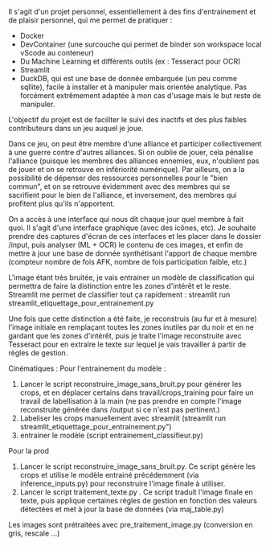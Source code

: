 Il s'agit d'un projet personnel, essentiellement à des fins d'entrainement et de plaisir personnel, qui me permet de pratiquer : 
- Docker 
- DevContainer (une surcouche qui permet de binder son workspace local vScode au conteneur)
- Du Machine Learning et différents outils (ex : Tesseract pour OCR)
- Streamlit
- DuckDB, qui est une base de donnée embarquée (un peu comme sqllite), facile à installer et à manipuler mais orientée analytique. Pas forcément extrêmement adaptée à mon cas d'usage mais le but reste de manipuler.

L'objectif du projet est de faciliter le suivi des inactifs et des plus faibles contributeurs dans un jeu auquel je joue. 

Dans ce jeu, on peut être membre d'une alliance et participer collectivement à une guerre contre d'autres alliances. 
Si on oublie de jouer, cela pénalise l'alliance (puisque les membres des alliances ennemies, eux, n'oublient pas de jouer et on se retrouve en infériorité numérique). 
Par ailleurs, on a la possibilité de dépenser des ressources personnelles pour le "bien commun", et on se retrouve évidemment avec des membres qui se sacrifient pour le bien de l'alliance, et inversement, des membres qui profitent plus qu'ils n'apportent.

On a accès à une interface qui nous dit chaque jour quel membre à fait quoi. Il s'agit d'une interface graphique (avec des icônes, etc). Je souhaite prendre des captures d'écran de ces interfaces et les placer dans le dossier /input, puis analyser (ML + OCR) le contenu de ces images, et enfin de mettre à jour une base de donnée synthétisant l'apport de chaque membre (compteur nombre de fois AFK, nombre de fois participation faible, etc.)

L'image étant très bruitée, je vais entrainer un modèle de classification qui permettra de faire la distinction entre les zones d'intérêt et le reste. 
Streamlit me permet de classifier tout ça rapidement : 
streamlit run streamlit_etiquettage_pour_entrainement.py 

Une fois que cette distinction a été faite, je reconstruis (au fur et à mesure) l'image initiale en remplaçant toutes les zones inutiles par du noir et en ne gardant que les zones d'intérêt, puis je traite l'image reconstruite avec Tesseract pour en extraire le texte sur lequel je vais travailler à partir de règles de gestion.


Cinématiques : 
Pour l'entrainement du modèle :
1) Lancer le script reconstruire_image_sans_bruit.py pour générer les crops, et en déplacer certains dans travail/crops_training pour faire un travail de labellisation à la main (ne pas prendre en compte l'image reconstruite générée dans /output si ce n'est pas pertinent.)
2) Labeliser les crops manuellement avec streamlit (streamlit run streamlit_etiquettage_pour_entrainement.py")
3) entrainer le modèle (script entrainement_classifieur.py)

Pour la prod
1) Lancer le script reconstruire_image_sans_bruit.py. Ce script génère les crops et utilise le modèle entrainé précédemment (via inference_inputs.py) pour reconstruire l'image finale à utiliser.
2) Lancer le script traitement_texte.py . Ce script traduit l'image finale en texte, puis applique certaines règles de gestion en fonction des valeurs détectées et met à jour la base de données (via maj_table.py)

Les images sont prétraitées avec pre_traitement_image.py (conversion en gris, rescale ...)